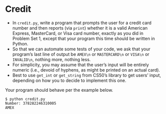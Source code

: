 # Credit
- In `credit.py`, write a program that prompts the user for a credit card number and then reports (via `print`) whether it is a valid American Express, MasterCard, or Visa card number, exactly as you did in Problem Set 1, except that your program this time should be written in Python.
- So that we can automate some tests of your code, we ask that your program’s last line of output be `AMEX\n` or `MASTERCARD\n` or `VISA\n` or `INVALID\n`, nothing more, nothing less.
- For simplicity, you may assume that the user’s input will be entirely numeric (i.e., devoid of hyphens, as might be printed on an actual card).
- Best to use `get_int` or `get_string` from CS50’s library to get users’ input, depending on how you to decide to implement this one.

Your program should behave per the example below.
```
$ python credit.py
Number: 378282246310005
AMEX
```
